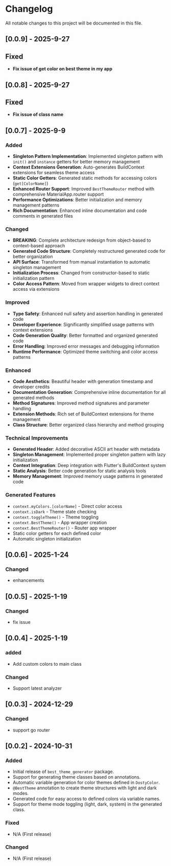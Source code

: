 # Changelog

All notable changes to this project will be documented in this file.

## [0.0.9] - 2025-9-27
## Fixed
- **Fix issue of get color on best theme in my app**


## [0.0.8] - 2025-9-27
## Fixed
- **Fix issue of class name**


## [0.0.7] - 2025-9-9
### Added
- **Singleton Pattern Implementation**: Implemented singleton pattern with `init()` and `instance` getters for better memory management
- **Context Extensions Generation**: Auto-generates BuildContext extensions for seamless theme access
- **Static Color Getters**: Generated static methods for accessing colors (`get[ColorName]`)
- **Enhanced Router Support**: Improved `BestThemeRouter` method with comprehensive MaterialApp.router support
- **Performance Optimizations**: Better initialization and memory management patterns
- **Rich Documentation**: Enhanced inline documentation and code comments in generated files

### Changed
- **BREAKING**: Complete architecture redesign from object-based to context-based approach
- **Generated Code Structure**: Completely restructured generated code for better organization
- **API Surface**: Transformed from manual instantiation to automatic singleton management
- **Initialization Process**: Changed from constructor-based to static initialization pattern
- **Color Access Pattern**: Moved from wrapper widgets to direct context access via extensions

### Improved
- **Type Safety**: Enhanced null safety and assertion handling in generated code
- **Developer Experience**: Significantly simplified usage patterns with context extensions
- **Code Generation Quality**: Better formatted and organized generated code
- **Error Handling**: Improved error messages and debugging information
- **Runtime Performance**: Optimized theme switching and color access patterns

### Enhanced
- **Code Aesthetics**: Beautiful header with generation timestamp and developer credits
- **Documentation Generation**: Comprehensive inline documentation for all generated methods
- **Method Signatures**: Improved method signatures and parameter handling
- **Extension Methods**: Rich set of BuildContext extensions for theme management
- **Class Structure**: Better organized class hierarchy and method grouping

### Technical Improvements
- **Generated Header**: Added decorative ASCII art header with metadata
- **Singleton Management**: Implemented proper singleton pattern with lazy initialization
- **Context Integration**: Deep integration with Flutter's BuildContext system
- **Static Analysis**: Better code generation for static analysis tools
- **Memory Management**: Improved memory usage patterns in generated code

### Generated Features
- `context.myColors.[colorName]` - Direct color access
- `context.isDark` - Theme state checking
- `context.toggleTheme()` - Theme toggling
- `context.BestTheme()` - App wrapper creation
- `context.BestThemeRouter()` - Router app wrapper
- Static color getters for each defined color
- Automatic singleton initialization

## [0.0.6] - 2025-1-24
### Changed
- enhancements 

## [0.0.5] - 2025-1-19
### Changed
- fix issue

## [0.0.4] - 2025-1-19
### added
- Add custom colors to main class
### Changed
- Support latest analyzer

## [0.0.3] - 2024-12-29
### Changed
- support go router

## [0.0.2] - 2024-10-31
### Added
- Initial release of `best_theme_generator` package.
- Support for generating theme classes based on annotations.
- Automatic variable generation for color themes defined in `DostyColor`.
- `@BestTheme` annotation to create theme structures with light and dark modes.
- Generated code for easy access to defined colors via variable names.
- Support for theme mode toggling (light, dark, system) in the generated class.

### Fixed
- N/A (First release)

### Changed
- N/A (First release)
